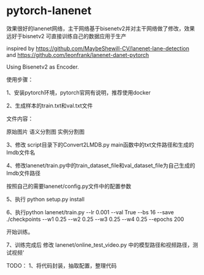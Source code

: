 # pytorch-lanenet
效果很好的lanenet网络，主干网络基于bisenetv2并对主干网络做了修改，效果远好于bisnetv2
可直接训练自己的数据应用于生产

inspired by https://github.com/MaybeShewill-CV/lanenet-lane-detection and https://github.com/leonfrank/lanenet-danet-pytorch

Using Bisenetv2 as Encoder.

使用步骤：

1、安装pytorch环境，pytorch官网有说明，推荐使用docker

2、生成样本的train.txt和val.txt文件

文件内容：

原始图片 语义分割图 实例分割图

3、修改 script目录下的Convert2LMDB.py main函数中的txt文件路径和生成的lmdb文件名

4、修改lanenet/train.py中的train_dataset_file和val_dataset_file为自己生成的lmdb文件路径

按照自己的需要lanenet/config.py文件中的配置参数

5、执行 python setup.py install

6、执行python lanenet/train.py --lr 0.001 --val True --bs 16 --save ./checkpoints --w1 0.25 --w2 0.25 --w3 0.25 --w4 0.25 --epochs 200 

开始训练。

7、训练完成后 修改 lanenet/online_test_video.py 中的模型路径和视频路径，测试视频‘



TODO：
1、将代码封装，抽取配置，整理代码

